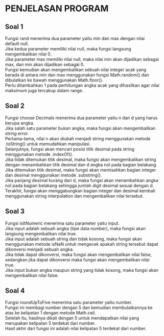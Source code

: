<h1>PENJELASAN PROGRAM</h1>

<h2>Soal 1</h2>
<p>Fungsi rand menerima dua parameter yaitu min dan max dengan nilai default null.<br>
Jika kedua parameter memiliki nilai null, maka fungsi langsung mengembalikan nilai 0.<br>
Jika parameter max memiliki nilai null, maka nilai min akan dijadikan sebagai max, dan min akan dijadikan sebagai 0.<br>
Fungsi kemudian akan mengembalikan sebuah nilai integer acak yang berada di antara min dan max menggunakan fungsi Math.random() dan dibulatkan ke bawah menggunakan Math.floor().<br> Perlu ditambahkan 1 pada perhitungan angka acak yang dihasilkan agar nilai maksimum juga tercakup dalam range.</p>

<h2>Soal 2</h2>
<p>Fungsi choose Decimals menerima dua parameter yaitu n dan d yang harus berupa angka.<br>
Jika salah satu parameter bukan angka, maka fungsi akan mengembalikan string error.<br>
Pertama-tama, nilai n akan diubah menjadi string menggunakan metode .toString() untuk memudahkan manipulasi.<br>
Selanjutnya, fungsi akan mencari posisi titik desimal pada string menggunakan metode .indexOf().<br>
Jika tidak ditemukan titik desimal, maka fungsi akan mengembalikan string dengan menambahkan titik desimal dan d angka nol pada bagian belakang.<br>
Jika ditemukan titik desimal, maka fungsi akan memisahkan bagian integer dan desimal menggunakan metode .substring().<br>
Jika panjang desimal kurang dari d, maka fungsi akan menambahkan angka nol pada bagian belakang sehingga jumlah digit desimal sesuai dengan d.<br>
Terakhir, fungsi akan menggabungkan bagian integer dan desimal kembali menggunakan string interpolation dan mengembalikan nilai tersebut.</p>

<h2>Soal 3</h2>
<p>Fungsi isItNumeric menerima satu parameter yaitu input.<br>
Jika input adalah sebuah angka (tipe data number), maka fungsi akan langsung mengembalikan nilai true.<br>
Jika input adalah sebuah string dan tidak kosong, maka fungsi akan menggunakan metode isNaN untuk mengecek apakah string tersebut dapat dikonversi menjadi sebuah angka.<br> Jika tidak dapat dikonversi, maka fungsi akan mengembalikan nilai false, sedangkan jika dapat dikonversi maka fungsi akan mengembalikan nilai true.<br>
Jika input bukan angka maupun string yang tidak kosong, maka fungsi akan mengembalikan nilai false.</p>

<h2>Soal 4</h2>
<p>Fungsi roundUpToFive menerima satu parameter yaitu number.<br>
Fungsi ini membagi number dengan 5 dan kemudian membulatkannya ke atas ke kelipatan 1 dengan metode Math.ceil.<br> Setelah itu, hasilnya dikali dengan 5 untuk mendapatkan nilai yang merupakan kelipatan 5 terdekat dari number.<br>
Hasil akhir dari fungsi ini adalah nilai kelipatan 5 terdekat dari number.</p>
